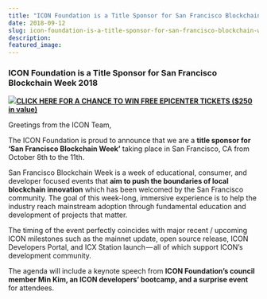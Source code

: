 ```yaml
---
title: "ICON Foundation is a Title Sponsor for San Francisco Blockchain Week 2018"
date: 2018-09-12
slug: icon-foundation-is-a-title-sponsor-for-san-francisco-blockchain-week-2018-c8628b903bee
description:
featured_image:
---
```


### **ICON Foundation is a Title Sponsor for San Francisco Blockchain Week 2018**

![](https://cdn-images-1.medium.com/max/800/1*tSrexcJQ9pOTQjl7SveUVA.jpeg)[******CLICK HERE FOR A CHANCE TO WIN FREE EPICENTER TICKETS ($250 in value)******](https://docs.google.com/forms/d/e/1FAIpQLScr9PYgz9ysjOVAIFvVSIzco3vJ-RTvE-RhMym196CA9nZJKA/viewform?usp=sf_link)

Greetings from the ICON Team,

The ICON Foundation is proud to announce that we are a **title sponsor for ‘San Francisco Blockchain Week’** taking place in San Francisco, CA from October 8th to the 11th.

San Francisco Blockchain Week is a week of educational, consumer, and developer focused events that **aim to push the boundaries of local blockchain innovation** which has been welcomed by the San Francisco community. The goal of this week-long, immersive experience is to help the industry reach mainstream adoption through fundamental education and development of projects that matter.

The timing of the event perfectly coincides with major recent / upcoming ICON milestones such as the mainnet update, open source release, ICON Developers Portal, and ICX Station launch — all of which support ICON’s development community.

The agenda will include a keynote speech from **ICON Foundation’s council member Min Kim, an ICON developers’ bootcamp, and a surprise event** for attendees.

